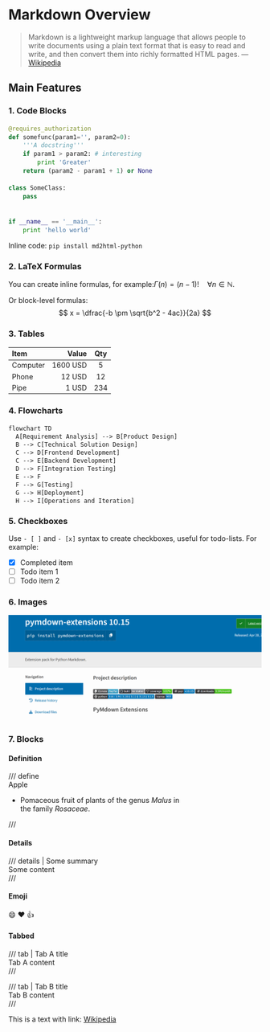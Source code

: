 # Markdown Overview

> Markdown is a lightweight markup language that allows people to write documents using a plain text format that is easy to read and write, and then convert them into richly formatted HTML pages. — [Wikipedia](https://en.wikipedia.org/wiki/Markdown)

## Main Features

### 1. Code Blocks

```python
@requires_authorization
def somefunc(param1='', param2=0):
    '''A docstring'''
    if param1 > param2: # interesting
        print 'Greater'
    return (param2 - param1 + 1) or None

class SomeClass:
    pass


if __name__ == '__main__':
    print 'hello world'
```

Inline code: `pip install md2html-python`

### 2. LaTeX Formulas

You can create inline formulas, for example:$\Gamma(n) = (n-1)!\quad\forall n\in\mathbb N$.

Or block-level formulas:  
$$
x = \dfrac{-b \pm \sqrt{b^2 - 4ac}}{2a}
$$

### 3. Tables

| Item      |    Value | Qty  |
| :-------- | --------:| :--: |
| Computer  | 1600 USD |  5   |
| Phone     |   12 USD |  12  |
| Pipe      |    1 USD | 234  |

### 4. Flowcharts

```mermaid
flowchart TD
  A[Requirement Analysis] --> B[Product Design]
  B --> C[Technical Solution Design]
  C --> D[Frontend Development]
  C --> E[Backend Development]
  D --> F[Integration Testing]
  E --> F
  F --> G[Testing]
  G --> H[Deployment]
  H --> I[Operations and Iteration]
```

### 5. Checkboxes

Use `- [ ]` and `- [x]` syntax to create checkboxes, useful for todo-lists. For example:

- [x] Completed item  
- [ ] Todo item 1  
- [ ] Todo item 2

### 6. Images

![picture](./tests/demo.png)

### 7. Blocks

#### Definition

/// define  
Apple

- Pomaceous fruit of plants of the genus *Malus* in  
  the family *Rosaceae*.

///

#### Details

/// details | Some summary  
Some content  
///

#### Emoji

:smile: :heart: :thumbsup:

#### Tabbed

/// tab | Tab A title  
Tab A content  
///

/// tab | Tab B title  
Tab B content  
///


This is a text with link: [Wikipedia](https://en.wikipedia.org/wiki/Markdown)